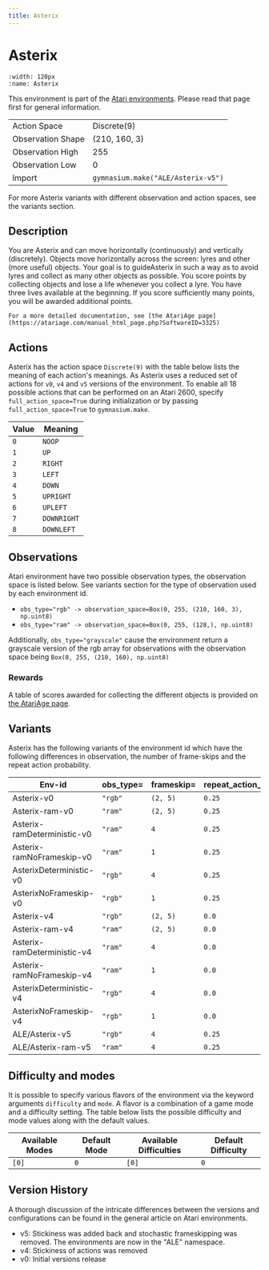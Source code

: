 ```yaml
---
title: Asterix
---
```


# Asterix

```{figure} ../../_static/videos/atari/asterix.gif
:width: 120px
:name: Asterix
```

This environment is part of the <a href='..'>Atari environments</a>. Please read that page first for general information.

|   |   |
|---|---|
| Action Space | Discrete(9) |
| Observation Shape | (210, 160, 3) |
| Observation High | 255 |
| Observation Low | 0  |
| Import | `gymnasium.make("ALE/Asterix-v5")` |

For more Asterix variants with different observation and action spaces, see the variants section.

## Description

You are Asterix and can move horizontally (continuously) and vertically (discretely). Objects move horizontally across the screen: lyres and other (more useful) objects. Your goal is to guideAsterix in such a way as to avoid lyres and collect as many other objects as possible. You score points by collecting objects and lose a life whenever you collect a lyre. You have three lives available at the beginning. If you score sufficiently many points, you will be awarded additional points.

    For a more detailed documentation, see [the AtariAge page](https://atariage.com/manual_html_page.php?SoftwareID=3325)

## Actions

Asterix has the action space `Discrete(9)` with the table below lists the meaning of each action's meanings.
As Asterix uses a reduced set of actions for `v0`, `v4` and `v5` versions of the environment.
To enable all 18 possible actions that can be performed on an Atari 2600, specify `full_action_space=True` during
initialization or by passing `full_action_space=True` to `gymnasium.make`.

| Value   | Meaning     |
|---------|-------------|
| `0`     | `NOOP`      |
| `1`     | `UP`        |
| `2`     | `RIGHT`     |
| `3`     | `LEFT`      |
| `4`     | `DOWN`      |
| `5`     | `UPRIGHT`   |
| `6`     | `UPLEFT`    |
| `7`     | `DOWNRIGHT` |
| `8`     | `DOWNLEFT`  |

## Observations

Atari environment have two possible observation types, the observation space is listed below.
See variants section for the type of observation used by each environment id.

- `obs_type="rgb" -> observation_space=Box(0, 255, (210, 160, 3), np.uint8)`
- `obs_type="ram" -> observation_space=Box(0, 255, (128,), np.uint8)`

Additionally, `obs_type="grayscale"` cause the environment return a grayscale version of the rgb array for observations with the observation space being `Box(0, 255, (210, 160), np.uint8)`
### Rewards

A table of scores awarded for collecting the different objects is provided on [the AtariAge page](https://atariage.com/manual_html_page.php?SoftwareID=3325).

## Variants

Asterix has the following variants of the environment id which have the following differences in observation,
the number of frame-skips and the repeat action probability.

| Env-id                      | obs_type=   | frameskip=   | repeat_action_probability=   |
|-----------------------------|-------------|--------------|------------------------------|
| Asterix-v0                  | `"rgb"`     | `(2, 5)`     | `0.25`                       |
| Asterix-ram-v0              | `"ram"`     | `(2, 5)`     | `0.25`                       |
| Asterix-ramDeterministic-v0 | `"ram"`     | `4`          | `0.25`                       |
| Asterix-ramNoFrameskip-v0   | `"ram"`     | `1`          | `0.25`                       |
| AsterixDeterministic-v0     | `"rgb"`     | `4`          | `0.25`                       |
| AsterixNoFrameskip-v0       | `"rgb"`     | `1`          | `0.25`                       |
| Asterix-v4                  | `"rgb"`     | `(2, 5)`     | `0.0`                        |
| Asterix-ram-v4              | `"ram"`     | `(2, 5)`     | `0.0`                        |
| Asterix-ramDeterministic-v4 | `"ram"`     | `4`          | `0.0`                        |
| Asterix-ramNoFrameskip-v4   | `"ram"`     | `1`          | `0.0`                        |
| AsterixDeterministic-v4     | `"rgb"`     | `4`          | `0.0`                        |
| AsterixNoFrameskip-v4       | `"rgb"`     | `1`          | `0.0`                        |
| ALE/Asterix-v5              | `"rgb"`     | `4`          | `0.25`                       |
| ALE/Asterix-ram-v5          | `"ram"`     | `4`          | `0.25`                       |

## Difficulty and modes

It is possible to specify various flavors of the environment via the keyword arguments `difficulty` and `mode`.
A flavor is a combination of a game mode and a difficulty setting. The table below lists the possible difficulty and mode values
along with the default values.

| Available Modes   | Default Mode   | Available Difficulties   | Default Difficulty   |
|-------------------|----------------|--------------------------|----------------------|
| `[0]`             | `0`            | `[0]`                    | `0`                  |

## Version History

A thorough discussion of the intricate differences between the versions and configurations can be found in the general article on Atari environments.

* v5: Stickiness was added back and stochastic frameskipping was removed. The environments are now in the "ALE" namespace.
* v4: Stickiness of actions was removed
* v0: Initial versions release
